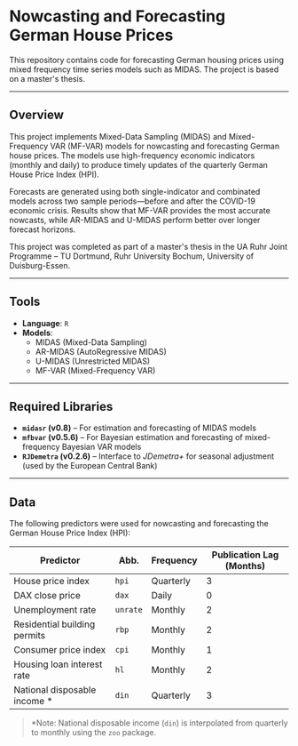 # Nowcasting and Forecasting German House Prices

This repository contains code for forecasting German housing prices using mixed frequency time series models such as MIDAS. The project is based on a master's thesis.

---

## Overview

This project implements Mixed-Data Sampling (MIDAS) and Mixed-Frequency VAR (MF-VAR) models for nowcasting and forecasting German house prices. The models use high-frequency economic indicators (monthly and daily) to produce timely updates of the quarterly German House Price Index (HPI).

Forecasts are generated using both single-indicator and combinated models across two sample periods—before and after the COVID-19 economic crisis. Results show that MF-VAR provides the most accurate nowcasts, while AR-MIDAS and U-MIDAS perform better over longer forecast horizons.

This project was completed as part of a master's thesis in the UA Ruhr Joint Programme – TU Dortmund, Ruhr University Bochum, University of Duisburg-Essen.

---

## Tools

- **Language**: `R`
- **Models**:
  - MIDAS (Mixed-Data Sampling)
  - AR-MIDAS (AutoRegressive MIDAS)
  - U-MIDAS (Unrestricted MIDAS)
  - MF-VAR (Mixed-Frequency VAR)

---

## Required Libraries

- **`midasr` (v0.8)** – For estimation and forecasting of MIDAS models
- **`mfbvar` (v0.5.6)** – For Bayesian estimation and forecasting of mixed-frequency Bayesian VAR models
- **`RJDemetra` (v0.2.6)** – Interface to *JDemetra+* for seasonal adjustment (used by the European Central Bank)

---

## Data


The following predictors were used for nowcasting and forecasting the German House Price Index (HPI):

| Predictor                     | Abb.   | Frequency  | Publication Lag (Months) |
|------------------------------|--------|------------|---------------------------|
| House price index            | `hpi`  | Quarterly  | 3                         |
| DAX close price              | `dax`  | Daily      | 0                         |
| Unemployment rate            | `unrate` | Monthly  | 2                         |
| Residential building permits | `rbp`  | Monthly    | 2                         |
| Consumer price index         | `cpi`  | Monthly    | 1                         |
| Housing loan interest rate   | `hl`   | Monthly    | 2                         |
| National disposable income * | `din`  | Quarterly  | 3                         |

> *Note: National disposable income (`din`) is interpolated from quarterly to monthly using the `zoo` package.

